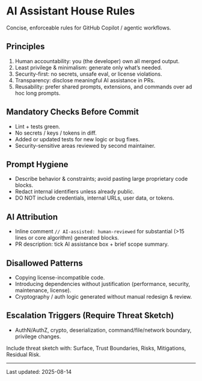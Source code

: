 # AI Assistant House Rules

Concise, enforceable rules for GitHub Copilot / agentic workflows.

## Principles
1. Human accountability: you (the developer) own all merged output.
2. Least privilege & minimalism: generate only what’s needed.
3. Security-first: no secrets, unsafe eval, or license violations.
4. Transparency: disclose meaningful AI assistance in PRs.
5. Reusability: prefer shared prompts, extensions, and commands over ad hoc long prompts.

## Mandatory Checks Before Commit
- Lint + tests green.
- No secrets / keys / tokens in diff.
- Added or updated tests for new logic or bug fixes.
- Security-sensitive areas reviewed by second maintainer.

## Prompt Hygiene
- Describe behavior & constraints; avoid pasting large proprietary code blocks.
- Redact internal identifiers unless already public.
- DO NOT include credentials, internal URLs, user data, or tokens.

## AI Attribution
- Inline comment `// AI-assisted: human-reviewed` for substantial (>15 lines or core algorithm) generated blocks.
- PR description: tick AI assistance box + brief scope summary.

## Disallowed Patterns
- Copying license-incompatible code.
- Introducing dependencies without justification (performance, security, maintenance, license).
- Cryptography / auth logic generated without manual redesign & review.

## Escalation Triggers (Require Threat Sketch)
- AuthN/AuthZ, crypto, deserialization, command/file/network boundary, privilege changes.

Include threat sketch with: Surface, Trust Boundaries, Risks, Mitigations, Residual Risk.

---
Last updated: 2025-08-14
